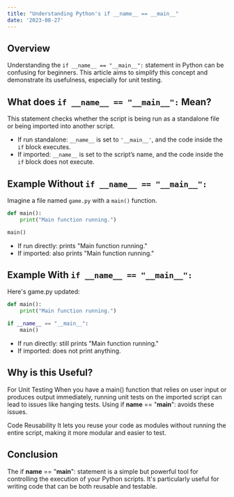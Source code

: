 ```yaml
---
title: "Understanding Python's if __name__ == __main__"
date: '2023-08-27'
---
```

## Overview
Understanding the `if __name__ == "__main__":` statement in Python can be confusing for beginners. This article aims to simplify this concept and demonstrate its usefulness, especially for unit testing.

## What does `if __name__ == "__main__":` Mean?

This statement checks whether the script is being run as a standalone file or being imported into another script.

- If run standalone: `__name__` is set to `'__main__'`, and the code inside the `if` block executes.
- If imported: `__name__` is set to the script’s name, and the code inside the `if` block does not execute.

## Example Without `if __name__ == "__main__":`

Imagine a file named `game.py` with a `main()` function.

```python
def main():
    print("Main function running.")

main()
```
- If run directly: prints "Main function running."
- If imported: also prints "Main function running."

## Example With `if __name__ == "__main__": `

Here's game.py updated:

```python
def main():
    print("Main function running.")

if __name__ == "__main__":
    main()
```

- If run directly: still prints "Main function running."
- If imported: does not print anything.

## Why is this Useful?

For Unit Testing
When you have a main() function that relies on user input or produces output immediately, running unit tests on the imported script can lead to issues like hanging tests. Using if __name__ == "__main__": avoids these issues.

Code Reusability
It lets you reuse your code as modules without running the entire script, making it more modular and easier to test.

## Conclusion
The if __name__ == "__main__": statement is a simple but powerful tool for controlling the execution of your Python scripts. It's particularly useful for writing code that can be both reusable and testable.
